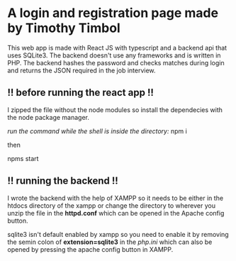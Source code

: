 # A login and registration page made by Timothy Timbol

This web app is made with React JS with typescript and a backend api that uses SQLite3. The backend doesn't use any frameworks and is written in PHP. The backend hashes the password and checks matches during login and returns the JSON required in the job interview.

## !! before running the react app !!
I zipped the file without the node modules so install the dependecies with the node package manager.

*run the command while the shell is inside the directory:*
npm i

then

npms start

## !! running the backend !!
I wrote the backend with the help of XAMPP so it needs to be either in the htdocs directory of the xampp or change the directory to wherever you unzip the file in the **httpd.conf** which can be opened in the Apache config button.

sqlite3 isn't default enabled by xampp so you need to enable it by removing the semin colon of **extension=sqlite3** in the *php.ini* which can also be opened by pressing the apache config button in XAMPP.